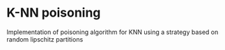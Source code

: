 # K-NN poisoning
Implementation of poisoning algorithm for KNN using a strategy based on random lipschitz partitions
